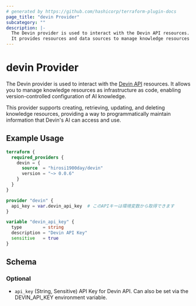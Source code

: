 ```yaml
---
# generated by https://github.com/hashicorp/terraform-plugin-docs
page_title: "devin Provider"
subcategory: ""
description: |-
  The Devin provider is used to interact with the Devin API resources.
  It provides resources and data sources to manage knowledge resources in Devin's AI system.
---
```


# devin Provider

The Devin provider is used to interact with the [Devin API](https://api.devin.ai) resources. It allows you to manage knowledge resources as infrastructure as code, enabling version-controlled configuration of AI knowledge.

This provider supports creating, retrieving, updating, and deleting knowledge resources, providing a way to programmatically maintain information that Devin's AI can access and use.

## Example Usage

```terraform
terraform {
  required_providers {
    devin = {
      source  = "hirosi1900day/devin"
      version = "~> 0.0.6"
    }
  }
}

provider "devin" {
  api_key = var.devin_api_key  # このAPIキーは環境変数から取得できます
}

variable "devin_api_key" {
  type        = string
  description = "Devin API Key"
  sensitive   = true
}
```

<!-- schema generated by tfplugindocs -->
## Schema

### Optional

- `api_key` (String, Sensitive) API Key for Devin API. Can also be set via the DEVIN_API_KEY environment variable.
